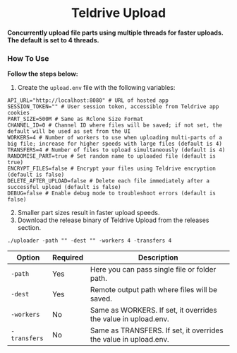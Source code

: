 <h1 align="center">Teldrive Upload</h1>

**Concurrently upload file parts using multiple threads for faster uploads. The default is set to 4 threads.**

### How To Use

**Follow the steps below:**
1. Create the `upload.env` file with the following variables:

```shell
API_URL="http://localhost:8080" # URL of hosted app
SESSION_TOKEN="" # User session token, accessible from Teldrive app cookies
PART_SIZE=500M # Same as Rclone Size Format
CHANNEL_ID=0 # Channel ID where files will be saved; if not set, the default will be used as set from the UI
WORKERS=4 # Number of workers to use when uploading multi-parts of a big file; increase for higher speeds with large files (default is 4)
TRANSFERS=4 # Number of files to upload simultaneously (default is 4)
RANDOMISE_PART=true # Set random name to uploaded file (default is true)
ENCRYPT_FILES=false # Encrypt your files using Teldrive encryption (default is false)
DELETE_AFTER_UPLOAD=false # Delete each file immediately after a successful upload (default is false)
DEBUG=false # Enable debug mode to troubleshoot errors (default is false)
```
2. Smaller part sizes result in faster upload speeds.
3. Download the release binary of Teldrive Upload from the releases section.


```shell
./uploader -path "" -dest "" -workers 4 -transfers 4
```

| Option      | Required | Description |
| ----------- | -------- | ----------- |
| `-path`     | Yes      | Here you can pass single file or folder path. |
| `-dest`     | Yes      | Remote output path where files will be saved. |
| `-workers`  | No       | Same as WORKERS. If set, it overrides the value in upload.env. |
| `-transfers`| No       | Same as TRANSFERS. If set, it overrides the value in upload.env. |
